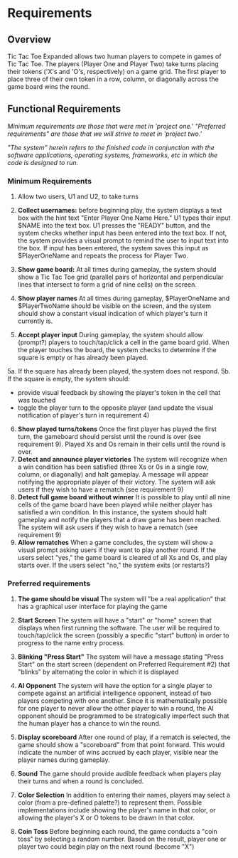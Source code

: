 # Requirements

## Overview

Tic Tac Toe Expanded allows two human players to compete in games of Tic Tac Toe. The players (Player One and Player Two) take turns placing their tokens ('X's and 'O's, respectively) on a game grid. The first player to place three of their own token in a row, column, or diagonally across the game board wins the round.

## Functional Requirements

_Minimum requirements are those that were met in 'project one.' "Preferred requirements" are those that we will strive to meet in 'project two.'_

_"The system" herein refers to the finished code in conjunction with the software applications, operating systems, frameworks, etc in which the code is designed to run._

### Minimum Requirements

1.  Allow two users, U1 and U2, to take turns

2.  **Collect usernames:** before beginning play, the system displays a text box with the hint text "Enter Player One Name Here." U1 types their input $NAME into the text box. U1 presses the "READY" button, and the system checks whether input has been entered into the text box. If not, the system provides a visual prompt to remind the user to input text into the box. If input has been entered, the system saves this input as $PlayerOneName and repeats the process for Player Two.

3.  **Show game board:** At all times during gameplay, the system should show a Tic Tac Toe grid (parallel pairs of horizontal and perpendicular lines that intersect to form a grid of nine cells) on the screen.

4.  **Show player names** At all times during gameplay, $PlayerOneName and $PlayerTwoName should be visible on the screen, and the system should show a constant visual indication of which player's turn it currently is.

5.  **Accept player input** During gameplay, the system should allow (prompt?) players to touch/tap/click a cell in the game board grid. When the player touches the board, the system checks to determine if the square is empty or has already been played.

5a. If the square has already been played, the system does not respond.
5b. If the square is empty, the system should:

- provide visual feedback by showing the player's token in the cell that was touched
- toggle the player turn to the opposite player (and update the visual notification of player's turn in requirement 4)

6.  **Show played turns/tokens** Once the first player has played the first turn, the gameboard should persist until the round is over (see requirement 9). Played Xs and Os remain in their cells until the round is over.
7.  **Detect and announce player victories** The system will recognize when a win condition has been satisfied (three Xs or 0s in a single row, column, or diagonally) and halt gameplay. A message will appear notifying the appropriate player of their victory. The system will ask users if they wish to have a rematch (see requirement 9)
8.  **Detect full game board without winner** It is possible to play until all nine cells of the game board have been played while neither player has satisfied a win condition. In this instance, the system should halt gameplay and notify the players that a draw game has been reached. The system will ask users if they wish to have a rematch (see requirement 9)
9.  **Allow rematches** When a game concludes, the system will show a visual prompt asking users if they want to play another round. If the users select "yes," the game board is cleared of all Xs and Os, and play starts over. If the users select "no," the system exits (or restarts?)

### Preferred requirements

1.  **The game should be visual** The system will "be a real application" that has a graphical user interface for playing the game

2.  **Start Screen** The system will have a "start" or "home" screen that displays when first running the software. The user will be required to touch/tap/click the screen (possibly a specific "start" button) in order to progress to the name entry process.

3.  **Blinking "Press Start"** The system will have a message stating "Press Start" on the start screen (dependent on Preferred Requirement #2) that "blinks" by alternating the color in which it is displayed

4.  **AI Opponent** The system will have the option for a single player to compete against an artificial intelligence opponent, instead of two players competing with one another. Since it is mathematically possible for one player to never allow the other player to win a round, the AI opponent should be programmed to be strategically imperfect such that the human player has a chance to win the round.

5.  **Display scoreboard** After one round of play, if a rematch is selected, the game should show a "scoreboard" from that point forward. This would indicate the number of wins accrued by each player, visible near the player names during gameplay.

6.  **Sound** The game should provide audible feedback when players play their turns and when a round is concluded.

7.  **Color Selection** In addition to entering their names, players may select a color (from a pre-defined palette?) to represent them. Possible implementations include showing the player's name in that color, or allowing the player's X or O tokens to be drawn in that color.

8.  **Coin Toss** Before beginning each round, the game conducts a "coin toss" by selecting a random number. Based on the result, player one or player two could begin play on the next round (become "X")
